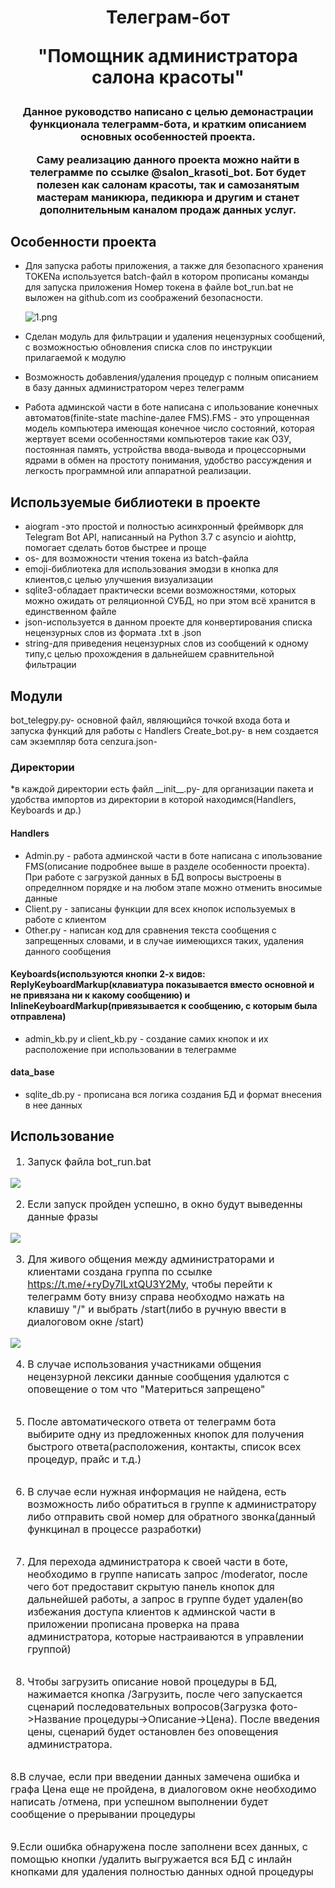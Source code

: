 <h1 align="center">Телеграм-бот

"Помощник администратора салона красоты"</h1>


<h3 align="center">
<p>Данное руководство написано с целью демонастрации функционала телеграмм-бота, и кратким описанием основных особенностей проекта.</p>
<p>Саму реализацию данного проекта можно найти в телеграмме по ссылке @salon_krasoti_bot. 
Бот будет полезен как салонам красоты, так и самозанятым мастерам маникюра, педикюра и другим и станет дополнительным каналом продаж данных услуг.</p>
</h3>

<h2>Особенности проекта</h2>

* Для запуска работы приложения, а также для безопасного хранения TOKENа используется batch-файл в котором прописаны команды для запуска приложения
  Номер токена в файле bot_run.bat не выложен на github.com из соображений безопасности.

  <img src="/PakKseniya/salon_krasoti_TelegramBot/blob/master/Screenshots/1.png?raw=true" alt="1.png">

* Сделан модуль для фильтрации и удаления нецензурных сообщений, с возможностью обновления списка слов по инструкции прилагаемой к модулю

* Возможность добавления/удаления процедур с полным описанием в базу данных администратором через телеграмм

* Работа админской части в боте написана с ипользование конечных автоматов(finite-state machine-далее FMS).FMS - это упрощенная модель компьютера имеющая конечное число состояний, 
которая жертвует всеми особенностями компьютеров такие как ОЗУ, постоянная память, устройства ввода-вывода и процессорными ядрами в обмен на простоту понимания, 
удобство рассуждения и легкость программной или аппаратной реализации.

<h2>Используемые библиотеки в проекте</h2>

- aiogram -это простой и полностью асинхронный фреймворк для Telegram Bot API, написанный на Python 3.7 с asyncio и aiohttp, помогает сделать ботов быстрее и проще
- os- для возможности чтения токена из batch-файла
- emoji-библиотека для использования эмодзи в кнопка для клиентов,с целью улучшения визуализации
- sqlite3-обладает практически всеми возможностями, которых можно ожидать от реляционной СУБД, но при этом всё хранится в единственном файле
- json-используется в данном проекте для конвертирования списка нецензурных слов из формата .txt в .json
- string-для приведения нецензурных слов из сообщений к одному типу,с целью прохождения в дальнейшем сравнительной фильтрации

<h2>Модули</h2>

bot_telegpy.py- основной файл, являющийся точкой входа бота и запуска функций для работы с Handlers
Create_bot.py- в нем создается сам экземпляр бота
cenzura.json-

<h3>Директории</h3>
*в каждой директории есть файл __init__.py- для организации пакета и удобства импортов из директории в которой находимся(Handlers, Keyboards и др.)

<h4>Handlers</h4>

- Admin.py - работа админской части в боте написана с ипользование FMS(описание подробнее выше в разделе особенности проекта). 
При работе с загрузкой данных в БД вопросы выстроены в определнном порядке и на любом этапе можно отменить вносимые данные
- Client.py - записаны функции для всех кнопок используемых в работе с клиентом
- Other.py - написан код для сравнения текста сообщения с запрещенных словами, и в случае иимеющихся таких, удаления данного сообщения

<h4>Keyboards(используются кнопки 2-х видов: ReplyKeyboardMarkup(клавиатура показывается вместо основной и не привязана ни к какому сообщению) и InlineKeyboardMarkup(привязывается к сообщению, с которым была отправлена)</h4>

- admin_kb.py и client_kb.py - создание самих кнопок и их расположение при использовании в телеграмме

<h4>data_base</h4>

- sqlite_db.py - прописана вся логика создания БД и формат внесения в нее данных

<h2>Использование</h2>

<font size="3">

1. Запуск файла bot_run.bat

<img src="C:\Users\79143\Desktop\salon\salon_bot\Screenshots\1a.png"> 

2. Если запуск пройден успешно, в окно будут выведенны данные фразы

<img src="C:\Users\79143\Desktop\salon\salon_bot\Screenshots\2.png">

3. Для живого общения между администраторами и клиентами создана группа по ссылке https://t.me/+ryDy7lLxtQU3Y2My, чтобы перейти к телеграмм боту внизу справа необходмо нажать на клавишу "/"
и выбрать /start(либо в ручную ввести в диалоговом окне /start)

<img src="C:\Users\79143\Desktop\salon\salon_bot\Screenshots\3.png">

4. В случае использования участниками общения нецензурной лексики данные сообщения удалются с оповещение о том что "Материться запрещено"

<img>

5. После автоматического ответа от телеграмм бота выбирите одну из предложенных кнопок для получения быстрого ответа(расположения, контакты, список всех процедур, прайс и т.д.)

<img>

6. В случае если нужная информация не найдена, есть возможность либо обратиться в группе к администратору либо отправить свой номер для обратного звонка(данный функцинал в процессе разработки)

<img>

7. Для перехода администратора к своей части в боте, необходимо в группе написать запрос /moderator, после чего бот предоставит скрытую панель кнопок для дальнейшей работы, а запрос в группе будет удален(во избежания доступа клиентов к админской части в приложении прописана проверка на права администратора, которые настраиваются в управлении группой)

<img>

8. Чтобы загрузить описание новой процедуры в БД, нажимается кнопка /Загрузить, после чего запускается сценарий последовательных вопросов(Загрузка фото->Название процедуры->Описание->Цена).
После введения цены, сценарий будет остановлен без оповещения администратора.

<img>

8.В случае, если при введении данных замечена ошибка и графа Цена еще не пройдена, в диалоговом окне необходимо написать /отмена, при успешном выполнении будет сообщение о прерывании процедуры

<img>

9.Если ошибка обнаружена после заполнени всех данных, с помощью кнопки /удалить выгружается вся БД с инлайн кнопками для удаления полностью данных одной процедуры

<img>

</font>



